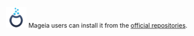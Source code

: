 ---
---

![](/imgs/distros/mageia.png)
Mageia users can install it from the [official repositories](http://mageia.madb.org/package/show/application/0/name/task-razorqt).